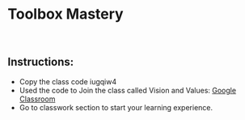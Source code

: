 # Toolbox Mastery
​
## Instructions:
* Copy the class code iugqiw4
* Used the code to Join the class called Vision and Values: [Google Classroom](https://classroom.google.com/) 
* Go to classwork section to start your learning experience.